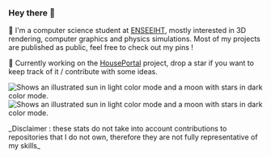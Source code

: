 ### Hey there 👋
<p>
  📖  I'm a computer science student at <a href="https://www.enseeiht.fr/">ENSEEIHT</a>, mostly interested in 3D rendering, computer graphics and physics simulations. Most of my projects are published as public, feel free to check out my pins !
</p>
<p>
🚀  Currently working on the <a href="https://github.com/photonsquid/houseportal">HousePortal</a> project, drop a star if you want to keep track of it / contribute with some ideas.
</p>
<p float="left">
  <picture>
    <source media="(prefers-color-scheme: dark)" srcset="https://github-readme-stats.vercel.app/api/top-langs/?username=BSoDium&layout=compact&theme=github_dark&bg_color=00000000&hide_border=true&langs_count=10">
    <source media="(prefers-color-scheme: light)" srcset="https://github-readme-stats.vercel.app/api/top-langs/?username=BSoDium&layout=compact&bg_color=00000000&hide_border=true&langs_count=10">
    <img alt="Shows an illustrated sun in light color mode and a moon with stars in dark color mode." src="https://github-readme-stats.vercel.app/api/top-langs/?username=BSoDium&layout=compact&bg_color=00000000&hide_border=true&langs_count=10">
  </picture>

  <picture>
    <source media="(prefers-color-scheme: dark)" srcset="https://github-readme-stats.vercel.app/api?username=BSoDium&show_icons=true&theme=github_dark&count_private=true&custom_title=BSoDium's+Github+Stats&include_all_commits=true&bg_color=00000000&hide_border=true">
    <source media="(prefers-color-scheme: light)" srcset="https://github-readme-stats.vercel.app/api?username=BSoDium&show_icons=true&count_private=true&custom_title=BSoDium's+Github+Stats&include_all_commits=true&bg_color=00000000&hide_border=true">
    <img alt="Shows an illustrated sun in light color mode and a moon with stars in dark color mode." src="https://github-readme-stats.vercel.app/api?username=BSoDium&show_icons=true&count_private=true&custom_title=BSoDium's+Github+Stats&include_all_commits=true&bg_color=00000000&hide_border=true">
  </picture>
</p>
_Disclaimer : these stats do not take into account contributions to repositories that I do not own, therefore they are not fully representative of my skills_
